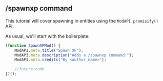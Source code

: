 ## /spawnxp command
This tutorial will cover spawning in entities using the `ModAPI.promisify()` API.

As usual, we'll start with the boilerplate:
```javascript
(function SpawnXPMod() {
    ModAPI.meta.title("Spawn XP");
    ModAPI.meta.description("Adds a /spawnxp command.");
    ModAPI.meta.credits("By <author_name>");

    //future code
})();
```